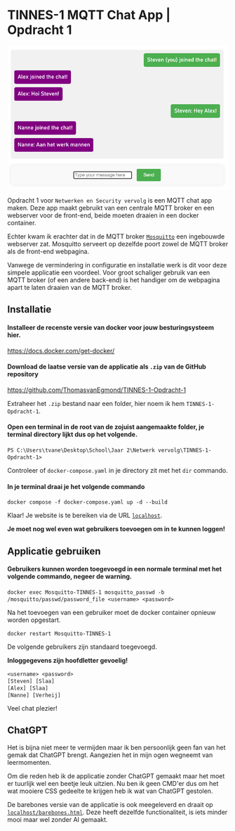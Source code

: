 # TINNES-1 MQTT Chat App | Opdracht 1

<!-- ![image](https://github.com/wouterbt/RAAST/assets/122525080/1e40cedc-decd-4140-b17d-294f334cf25b) -->
<img src="https://github.com/ThomasvanEgmond/TINNES-1-Opdracht-1/blob/main/image.png" width="570">

Opdracht 1 voor `Netwerken en Security vervolg` is een MQTT chat app maken. Deze app maakt gebruikt van een centrale  MQTT broker en een webserver voor de front-end, beide moeten draaien in een docker container.

Echter kwam ik erachter dat in de MQTT broker [`Mosquitto`](https://mosquitto.org/) een ingebouwde webserver zat. Mosquitto serveert op dezelfde poort zowel de MQTT broker als de front-end webpagina.

Vanwege de vermindering in configuratie en installatie werk is dit voor deze simpele applicatie een voordeel. Voor groot schaliger gebruik van een MQTT broker (of een andere back-end) is het handiger om de webpagina apart te laten draaien van de MQTT broker.


## Installatie

#### Installeer de recenste versie van docker voor jouw besturingsysteem hier.
https://docs.docker.com/get-docker/

#### Download de laatse versie van de applicatie als `.zip` van de GitHub repository
 https://github.com/ThomasvanEgmond/TINNES-1-Opdracht-1

Extraheer het `.zip` bestand naar een folder, hier noem ik hem `TINNES-1-Opdracht-1`.

#### Open een terminal in de root van de zojuist aangemaakte folder, je terminal directory lijkt dus op het volgende.
```
PS C:\Users\tvane\Desktop\School\Jaar 2\Netwerk vervolg\TINNES-1-Opdracht-1>
```
Controleer of `docker-compose.yaml` in je directory zit met het  `dir` commando.

#### In je terminal draai je het volgende commando

```
docker compose -f docker-compose.yaml up -d --build
```

Klaar! Je website is te bereiken via de URL [`localhost`](https://localhost).

**Je moet nog wel even wat gebruikers toevoegen om in te kunnen loggen!**

## Applicatie gebruiken

#### Gebruikers kunnen worden toegevoegd in een normale terminal met het volgende commando, negeer de warning.

```
docker exec Mosquitto-TINNES-1 mosquitto_passwd -b /mosquitto/passwd/password_file <username> <password>
```

Na het toevoegen van een gebruiker moet de docker container opnieuw worden opgestart.
```
docker restart Mosquitto-TINNES-1
```

De volgende gebruikers zijn standaard toegevoegd. 

**Inloggegevens zijn hoofdletter gevoelig!**
```
<username> <password>
[Steven] [Slaa]
[Alex] [Slaa]
[Nanne] [Verheij]
```

Veel chat plezier!

## ChatGPT
Het is bijna niet meer te vermijden maar ik ben persoonlijk geen fan van het gemak dat ChatGPT brengt. Aangezien het in mijn ogen wegneemt van leermomenten.

Om die reden heb ik de applicatie zonder ChatGPT gemaakt maar het moet er tuurlijk wel een beetje leuk uitzien. Nu ben ik geen CMD'er dus om het wat mooiere CSS gedeelte te krijgen heb ik wat van ChatGPT gestolen.

De barebones versie van de applicatie is ook meegeleverd en draait op [`localhost/barebones.html`](https://localhost/barebones.html). Deze heeft dezelfde functionaliteit, is iets minder mooi maar wel zonder AI gemaakt.
